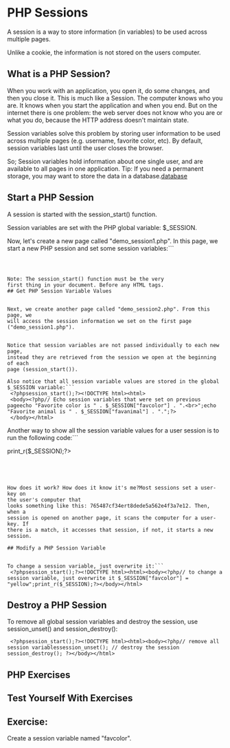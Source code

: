 


# PHP Sessions




A session is a way to store information (in variables) to be used across multiple pages.


Unlike a cookie, the information is not stored on the users computer.
## What is a PHP Session?


When you work with an application, you open it, do some changes, and 
then you close it. This is much like a Session. The computer knows who you are. 
It knows when you start the application and when you end. But on the internet 
there is one problem: the web server does not know who you are or what you do, 
because the HTTP address doesn't maintain state.


Session variables solve this problem by storing user information 
to be used across multiple pages (e.g. username, favorite color, etc). By 
default, session variables last until the user closes the browser.


So; Session variables hold information about one single user, and are available to all pages in one application.
Tip: If you need a permanent storage, you may want to store the data in a 
database.[database](php_mysql_intro.asp)


## Start a PHP Session


A session is started with the session_start() function.

Session variables are set with the PHP global variable: $\_SESSION.


Now, let's create a new page called "demo_session1.php". In this page, we start a 
new PHP session and set some session variables:```
 <?php// Start the sessionsession_start();?><!DOCTYPE html><html><body><?php// Set session variables$_SESSION["favcolor"] = "green";$_SESSION["favanimal"] = "cat";echo "Session variables are set.";?></body></html>
```



Note: The session_start() function must be the very 
first thing in your document. Before any HTML tags.
## Get PHP Session Variable Values


Next, we create another page called "demo_session2.php". From this page, we 
will access the session information we set on the first page ("demo_session1.php").


Notice that session variables are not passed individually to each new page, 
instead they are retrieved from the session we open at the beginning of each 
page (session_start()).

Also notice that all session variable values are stored in the global $_SESSION variable:```
 <?phpsession_start();?><!DOCTYPE html><html>
 <body><?php// Echo session variables that were set on previous pageecho "Favorite color is " . $_SESSION["favcolor"] . ".<br>";echo "Favorite animal is " . $_SESSION["favanimal"] . ".";?>
 </body></html>
```

Another way to show all the session variable values for a user session is to run the 
following code:```
 <?phpsession_start();?><!DOCTYPE html><html><body><?php
 print_r($_SESSION);?></body></html>
```




How does it work? How does it know it's me?Most sessions set a user-key on 
the user's computer that 
looks something like this: 765487cf34ert8dede5a562e4f3a7e12. Then, when a 
session is opened on another page, it scans the computer for a user-key. If 
there is a match, it accesses that session, if not, it starts a new session.

## Modify a PHP Session Variable


To change a session variable, just overwrite it:```
 <?phpsession_start();?><!DOCTYPE html><html><body><?php// to change a session variable, just overwrite it $_SESSION["favcolor"] = "yellow";print_r($_SESSION);?></body></html>
```



## Destroy a PHP Session 


To remove all global session variables and destroy the session, use session_unset()
and session_destroy():
```
 <?phpsession_start();?><!DOCTYPE html><html><body><?php// remove all session variablessession_unset(); // destroy the session session_destroy(); ?></body></html>
```


## PHP Exercises
## Test Yourself With Exercises
## Exercise:


Create a session variable named "favcolor".